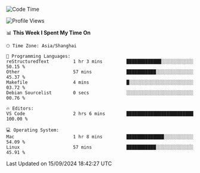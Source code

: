<!--START_SECTION:waka-->
![Code Time](http://img.shields.io/badge/Code%20Time-486%20hrs%2013%20mins-blue)

![Profile Views](http://img.shields.io/badge/Profile%20Views-0-blue)

📊 **This Week I Spent My Time On** 

```text
🕑︎ Time Zone: Asia/Shanghai

💬 Programming Languages: 
reStructuredText         1 hr 3 mins         █████████████░░░░░░░░░░░░   50.15 % 
Other                    57 mins             ███████████░░░░░░░░░░░░░░   45.37 % 
Makefile                 4 mins              █░░░░░░░░░░░░░░░░░░░░░░░░   03.72 % 
Debian Sourcelist        0 secs              ░░░░░░░░░░░░░░░░░░░░░░░░░   00.76 % 

🔥 Editors: 
VS Code                  2 hrs 6 mins        █████████████████████████   100.00 % 

💻 Operating System: 
Mac                      1 hr 8 mins         ██████████████░░░░░░░░░░░   54.09 % 
Linux                    57 mins             ███████████░░░░░░░░░░░░░░   45.91 % 
```


 Last Updated on 15/09/2024 18:42:27 UTC
<!--END_SECTION:waka-->
